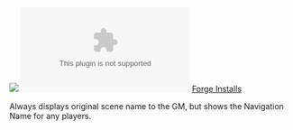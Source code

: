 ![](https://img.shields.io/badge/Foundry-v0.8.6-informational)
![Latest Release Download Count](https://img.shields.io/github/downloads/kandashi/navigation-name/latest/module.zip)
[Forge Installs](https://img.shields.io/badge/dynamic/json?label=Forge%20Installs&query=package.installs&suffix=%25&url=https%3A%2F%2Fforge-vtt.com%2Fapi%2Fbazaar%2Fpackage%2Fnavigation-name&colorB=4aa94a)

Always displays original scene name to the GM, but shows the Navigation Name for any players.